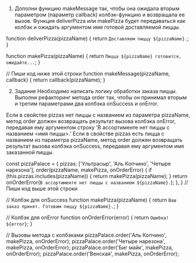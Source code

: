 1. Дополни функцию makeMessage так, чтобы она ожидала вторым параметром (параметр callback) колбэк-функцию и возвращала ее вызов. Функция deliverPizza или makePizza будет передаваться как колбэк и ожидать аргументом имя готовой доставляемой пиццы.

function deliverPizza(pizzaName) {
  return `Доставляем пиццу ${pizzaName}.`;
}

function makePizza(pizzaName) {
  return `Пицца ${pizzaName} готовится, ожидайте...`;
}

// Пиши код ниже этой строки
function makeMessage(pizzaName, callback) {
  return callback(pizzaName);
}



2. Задание
Необходимо написать логику обработки заказа пиццы. Выполни рефакторинг метода order так, чтобы он принимал вторым и третим параметрами два колбэка onSuccess и onError.

Если в свойстве pizzas нет пиццы с названием из параметра pizzaName, метод order должен возвращать результат вызова колбэка onError, передавая ему аргументом строку 'В ассортименте нет пиццы с названием <имя пиццы>.'
Если в свойстве pizzas есть пицца с названием из параметра pizzaName, метод order должен возвращать результат вызова колбэка onSuccess, передавая ему аргументом имя заказанной пиццы.

const pizzaPalace = {
  pizzas: ['Ультрасыр', 'Аль Копчино', 'Четыре нарезона'],
  order(pizzaName, makePizza, onOrderError) {
  if (this.pizzas.includes(pizzaName)) {
    return makePizza(pizzaName);
  } 
    return onOrderError(`В ассортименте нет пиццы с названием ${pizzaName}.`);
  },
}
// Пиши код выше этой строки

// Колбэк для onSuccess
function makePizza(pizzaName) {
  return `Ваш заказ принят. Готовим пиццу ${pizzaName}.`;
}

// Колбэк для onError
function onOrderError(error) {
  return `Ошибка! ${error}`;
}

// Вызовы метода с колбэками
pizzaPalace.order('Аль Копчино', makePizza, onOrderError);
pizzaPalace.order('Четыре нарезона', makePizza, onOrderError);
pizzaPalace.order('Биг майк', makePizza, onOrderError);
pizzaPalace.order('Венская', makePizza, onOrderError);
